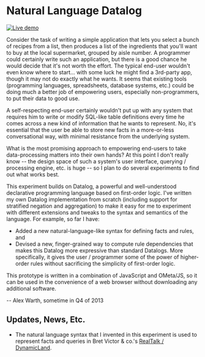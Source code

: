 Natural Language Datalog
========================

[![Live demo](https://img.shields.io/badge/Live%20demo-%E2%86%92-9D6EB3.svg?style=flat-square)](https://alexwarth.github.io/projects/nl-datalog)

Consider the task of writing a simple application that lets you select a bunch of recipes from a list, then produces a list of the ingredients that you'll want to buy at the local supermarket, grouped by aisle number. A programmer could certainly write such an application, but there is a good chance he would decide that it's not worth the effort. The typical end-user wouldn't even know where to start... with some luck he might find a 3rd-party app, though it may not do exactly what he wants. It seems that existing tools (programming languages, spreadsheets, database systems, etc.) could be doing much a better job of empowering users, especially non-programmers, to put their data to good use.

A self-respecting end-user certainly wouldn't put up with any system that requires him to write or modify SQL-like table definitions every time he comes across a new kind of information that he wants to represent. No, it's essential that the user be able to store new facts in a more-or-less conversational way, with minimal resistance from the underlying system.

What is the most promising approach to empowering end-users to take data-processing matters into their own hands? At this point I don't really know -- the design space of such a system's user interface, querying / processing engine, etc. is huge -- so I plan to do several experiments to find out what works best.

This experiment builds on Datalog, a powerful and well-understood declarative programming language based on first-order logic. I've written my own Datalog implementation from scratch (including support for stratified negation and aggregation) to make it easy for me to experiment with different extensions and tweaks to the syntax and semantics of the language. For example, so far I have:

* Added a new natural-language-like syntax for defining facts and rules, and
* Devised a new, finger-grained way to compute rule dependencies that makes this Datalog more expressive than standard Datalogs. More specifically, it gives the user / programmer some of the power of higher-order rules without sacrificing the simplicity of first-order logic.

This prototype is written in a combination of JavaScript and OMeta/JS, so it can be used in the convenience of a web browser without downloading any additional software.

-- Alex Warth, sometime in Q4 of 2013

Updates, News, Etc.
-------------------

* The natural language syntax that I invented in this experiment is used to represent facts and queries in Bret Victor & co.'s [RealTalk / DynamicLand](https://twitter.com/dynamicland1).
